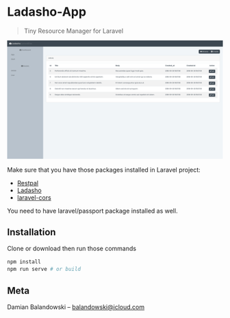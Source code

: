 # Ladasho-App
> Tiny Resource Manager for Laravel

![](ladasho.png)

Make sure that you have those packages installed in Laravel project:

* [Restpal](https://github.com/damianbal/restpal)
* [Ladasho](https://github.com/damianbal/ladasho)
* [laravel-cors](https://github.com/barryvdh/laravel-cors)

You need to have laravel/passport package installed as well.

## Installation

Clone or download then run those commands

```sh
npm install
npm run serve # or build
```

## Meta

Damian Balandowski – balandowski@icloud.com

